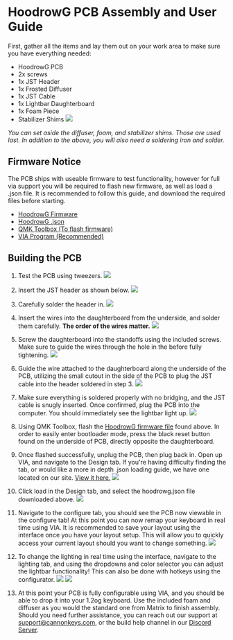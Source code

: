 # HoodrowG PCB Assembly and User Guide
First, gather all the items and lay them out on your work area to make sure you have everything needed:

 - HoodrowG PCB
 - 2x screws
 - 1x JST Header
 - 1x Frosted Diffuser
 - 1x JST Cable
 - 1x Lightbar Daughterboard
 - 1x Foam Piece
 - Stabilizer Shims
![](..images/hoodrowg/01-bom.jpg)

*You can set aside the diffuser, foam, and stabilizer shims. Those are used last. In addition to the above, you will also need a soldering iron and solder.*

## Firmware Notice
The PCB ships with useable firmware to test functionality, however for full via support you will be required to flash new firmware, as well as load a .json file. It is recommended to follow this guide, and download the required files before starting.

 - [HoodrowG Firmware](assets/cannonkeys_hoodrowg_via.hex)
 - [HoodrowG .json](assets/hoodrowg.json)
 - [QMK Toolbox (To flash firmware)](https://github.com/qmk/qmk_toolbox/releases)
 - [VIA Program (Recommended)](https://github.com/the-via/releases/releases/tag/v1.3.1)

## Building the PCB

 1. Test the PCB using tweezers.
 ![](..images/hoodrowg/02-test.jpg)

2. Insert the JST header as shown below.
![](..images/hoodrowg/03-jst-insert.jpg)

3. Carefully solder the header in.
![](..images/hoodrowg/04-jst-solder.jpg)

4. Insert the wires into the daughterboard from the underside, and solder them carefully. **The order of the wires matter.**
![](..images/hoodrowg/05-wire-solder.jpg)

5. Screw the daughterboard into the standoffs using the included screws. Make sure to guide the wires through the hole in the before fully tightening.
![](..images/hoodrowg/06-screw-in.jpg)

6. Guide the wire attached to the daughterboard along the underside of the PCB, utilizing the small cutout in the side of the PCB to plug the JST cable into the header soldered in step 3.
![](..images/hoodrowg/07-plug-jst.jpg)

7. Make sure everything is soldered properly with no bridging, and the JST cable is snugly inserted. Once confirmed, plug the PCB into the computer. You should immediately see the lightbar light up.
![](..images/hoodrowg/08-connect-to-pc.jpg) 

 8. Using QMK Toolbox, flash the [HoodrowG firmware file](assets/cannonkeys_hoodrowg_via.hex) found above. In order to easily enter bootloader mode, press the black reset button found on the underside of PCB, directly opposite the daughterboard.

8. Once flashed successfully, unplug the PCB, then plug back in. Open up VIA, and navigate to the Design tab. If you're having difficulty finding the tab, or would like a more in depth .json loading guide, we have one located on our site. [View it here.](https://docs.cannonkeys.com/via-json-loading/)
![](..images/hoodrowg/09-open-via.jpg)

9. Click load in the Design tab, and select the hoodrowg.json file downloaded above.
![](..images/hoodrowg/10-load-json.jpg)

10. Navigate to the configure tab, you should see the PCB now viewable in the configure tab! At this point you can now remap your keyboard in real time using VIA. It is recommended to save your layout using the interface once you have your layout setup. This will allow you to quickly access your current layout should you want to change something.
![](..images/hoodrowg/11-configure.jpg)

11. To change the lighting in real time using the interface, navigate to the lighting tab, and using the dropdowns and color selector you can adjust the lightbar functionality! This can also be done with hotkeys using the configurator. 
![](..images/hoodrowg/12-lighting.jpg)
![](..images/hoodrowg/13-real-time-light.gif)

13. At this point your PCB is fully configurable using VIA, and you should be able to drop it into your 1.2og keyboard. Use the included foam and diffuser as you would the standard one from Matrix to finish assembly.  Should you need further assistance, you can reach out our support at support@cannonkeys.com, or the build help channel in our [Discord Server](https://discord.gg/Jm3sN7N6SN).
